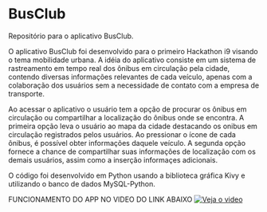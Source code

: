 # BusClub
Repositório para o aplicativo BusClub.

O aplicativo BusClub foi desenvolvido para o primeiro Hackathon i9 visando o tema mobilidade urbana.
A idéia do aplicativo consiste em um sistema de rastreamento em tempo real dos ônibus em circulação pela cidade, contendo diversas informações relevantes de cada veículo, apenas com a colaboração dos usuários sem a necessidade de contato com a empresa de transporte.

Ao acessar o aplicativo o usuário tem a opção de procurar os ônibus em circulação ou compartilhar a localização do ônibus onde se encontra. A primeira opção leva o usuário ao mapa da cidade destacando os onibus em circulação registrados pelos usuários. Ao pressionar o ícone de cada ônibus, é possível obter informações daquele veículo. A segunda opção fornece a chance de compartilhar suas informações de localização com os demais usuários, assim como a inserção informaçes adicionais.

O código foi desenvolvido em Python usando a biblioteca gráfica Kivy e utilizando o banco de dados MySQL-Python.

FUNCIONAMENTO DO APP NO VIDEO DO LINK ABAIXO
[![Veja o video](https://i.ytimg.com/vi/WzYzEE9wbWc/hqdefault.jpg)](https://youtu.be/WzYzEE9wbWc)
